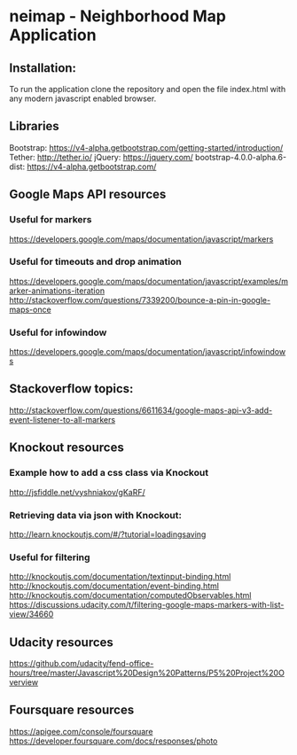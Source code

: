 # neimap - Neighborhood Map Application

## Installation:
To run the application clone the repository and open the file index.html with any modern javascript enabled browser. 


## Libraries
Bootstrap: https://v4-alpha.getbootstrap.com/getting-started/introduction/
Tether: http://tether.io/
jQuery: https://jquery.com/
bootstrap-4.0.0-alpha.6-dist: https://v4-alpha.getbootstrap.com/


## Google Maps API resources

### Useful for markers
https://developers.google.com/maps/documentation/javascript/markers

### Useful for timeouts and drop animation
https://developers.google.com/maps/documentation/javascript/examples/marker-animations-iteration
http://stackoverflow.com/questions/7339200/bounce-a-pin-in-google-maps-once

### Useful for infowindow
https://developers.google.com/maps/documentation/javascript/infowindows


## Stackoverflow topics:
http://stackoverflow.com/questions/6611634/google-maps-api-v3-add-event-listener-to-all-markers


## Knockout resources

### Example how to add a css class via Knockout
http://jsfiddle.net/vyshniakov/gKaRF/

### Retrieving data via json with Knockout:
http://learn.knockoutjs.com/#/?tutorial=loadingsaving 

### Useful for filtering
http://knockoutjs.com/documentation/textinput-binding.html
http://knockoutjs.com/documentation/event-binding.html
http://knockoutjs.com/documentation/computedObservables.html
https://discussions.udacity.com/t/filtering-google-maps-markers-with-list-view/34660


## Udacity resources
https://github.com/udacity/fend-office-hours/tree/master/Javascript%20Design%20Patterns/P5%20Project%20Overview


## Foursquare resources 
https://apigee.com/console/foursquare
https://developer.foursquare.com/docs/responses/photo



